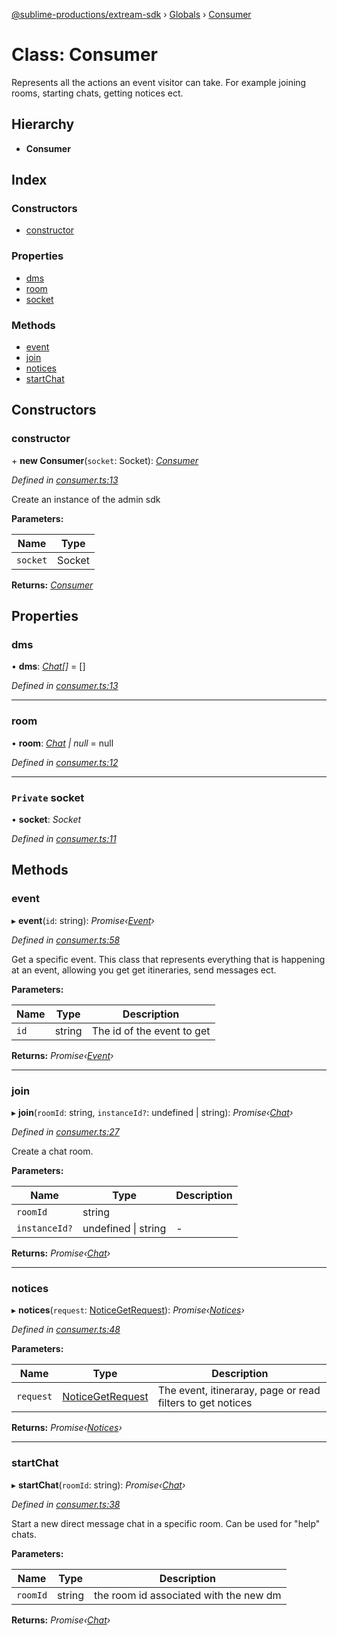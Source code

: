 [@sublime-productions/extream-sdk](../README.md) › [Globals](../globals.md) › [Consumer](consumer.md)

# Class: Consumer

Represents all the actions an event visitor can take. For example joining rooms, starting chats, getting notices ect.

## Hierarchy

* **Consumer**

## Index

### Constructors

* [constructor](consumer.md#constructor)

### Properties

* [dms](consumer.md#dms)
* [room](consumer.md#room)
* [socket](consumer.md#private-socket)

### Methods

* [event](consumer.md#event)
* [join](consumer.md#join)
* [notices](consumer.md#notices)
* [startChat](consumer.md#startchat)

## Constructors

###  constructor

\+ **new Consumer**(`socket`: Socket): *[Consumer](consumer.md)*

*Defined in [consumer.ts:13](https://github.com/Extream-SaaS/ex-sdk/blob/5d4ea6b/src/consumer.ts#L13)*

Create an instance of the admin sdk

**Parameters:**

Name | Type |
------ | ------ |
`socket` | Socket |

**Returns:** *[Consumer](consumer.md)*

## Properties

###  dms

• **dms**: *[Chat](chat.md)[]* = []

*Defined in [consumer.ts:13](https://github.com/Extream-SaaS/ex-sdk/blob/5d4ea6b/src/consumer.ts#L13)*

___

###  room

• **room**: *[Chat](chat.md) | null* = null

*Defined in [consumer.ts:12](https://github.com/Extream-SaaS/ex-sdk/blob/5d4ea6b/src/consumer.ts#L12)*

___

### `Private` socket

• **socket**: *Socket*

*Defined in [consumer.ts:11](https://github.com/Extream-SaaS/ex-sdk/blob/5d4ea6b/src/consumer.ts#L11)*

## Methods

###  event

▸ **event**(`id`: string): *Promise‹[Event](event.md)›*

*Defined in [consumer.ts:58](https://github.com/Extream-SaaS/ex-sdk/blob/5d4ea6b/src/consumer.ts#L58)*

Get a specific event. This class that represents everything that is happening at an event, allowing you get get itineraries, send messages ect.

**Parameters:**

Name | Type | Description |
------ | ------ | ------ |
`id` | string | The id of the event to get  |

**Returns:** *Promise‹[Event](event.md)›*

___

###  join

▸ **join**(`roomId`: string, `instanceId?`: undefined | string): *Promise‹[Chat](chat.md)›*

*Defined in [consumer.ts:27](https://github.com/Extream-SaaS/ex-sdk/blob/5d4ea6b/src/consumer.ts#L27)*

Create a chat room.

**Parameters:**

Name | Type | Description |
------ | ------ | ------ |
`roomId` | string |   |
`instanceId?` | undefined &#124; string | - |

**Returns:** *Promise‹[Chat](chat.md)›*

___

###  notices

▸ **notices**(`request`: [NoticeGetRequest](../interfaces/noticegetrequest.md)): *Promise‹[Notices](notices.md)›*

*Defined in [consumer.ts:48](https://github.com/Extream-SaaS/ex-sdk/blob/5d4ea6b/src/consumer.ts#L48)*

**Parameters:**

Name | Type | Description |
------ | ------ | ------ |
`request` | [NoticeGetRequest](../interfaces/noticegetrequest.md) | The event, itineraray, page or read filters to get notices  |

**Returns:** *Promise‹[Notices](notices.md)›*

___

###  startChat

▸ **startChat**(`roomId`: string): *Promise‹[Chat](chat.md)›*

*Defined in [consumer.ts:38](https://github.com/Extream-SaaS/ex-sdk/blob/5d4ea6b/src/consumer.ts#L38)*

Start a new direct message chat in a specific room. Can be used for "help" chats.

**Parameters:**

Name | Type | Description |
------ | ------ | ------ |
`roomId` | string | the room id associated with the new dm  |

**Returns:** *Promise‹[Chat](chat.md)›*
